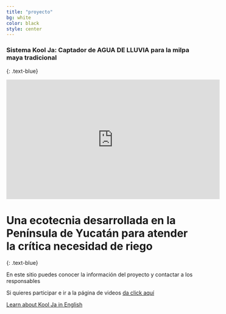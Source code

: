 ```yaml
---
title: "proyecto"
bg: white
color: black
style: center
---
```


### Sistema Kool Ja: Captador de AGUA DE LLUVIA para la milpa maya tradicional
{: .text-blue}

<iframe width="560" height="315" src="https://www.youtube.com/embed/CfKIvPEsdOw" frameborder="0" allow="accelerometer; autoplay; clipboard-write; encrypted-media; gyroscope; picture-in-picture" allowfullscreen></iframe>


# Una ecotecnia desarrollada en la Península de Yucatán para atender la crítica necesidad de riego
{: .text-blue}


En este sitio puedes conocer la información del proyecto y contactar a los responsables

Si quieres participar e ir a la página de videos [da click aquí](https://www.youtube.com/)



<span id="forkongithub">
  <a href="https://storymaps.arcgis.com/stories/f5bb9a0b7ac54091826ed08503f0e225" class="bg-blue">
    Learn about Kool Ja in English
  </a>
</span>
